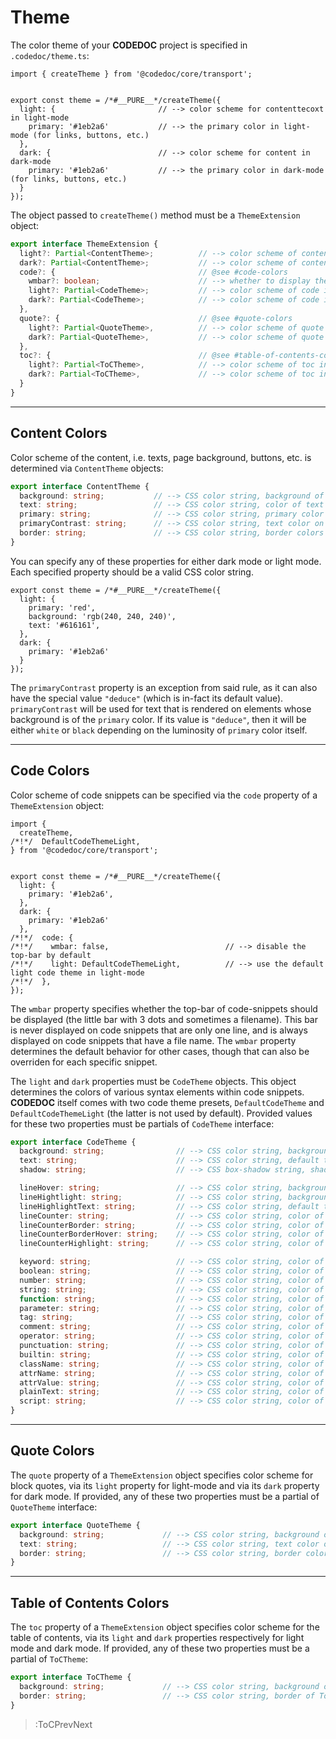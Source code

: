 # Theme

The color theme of your **CODEDOC** project is specified in `.codedoc/theme.ts`:

```tsx | .codedoc/theme.ts
import { createTheme } from '@codedoc/core/transport';


export const theme = /*#__PURE__*/createTheme({
  light: {                       // --> color scheme for contenttecoxt in light-mode
    primary: '#1eb2a6'           // --> the primary color in light-mode (for links, buttons, etc.)
  },
  dark: {                        // --> color scheme for content in dark-mode
    primary: '#1eb2a6'           // --> the primary color in dark-mode (for links, buttons, etc.)
  }
});
```

The object passed to `createTheme()` method must be a `ThemeExtension` object:

```ts
export interface ThemeExtension {
  light?: Partial<ContentTheme>;          // --> color scheme of content in light-mode
  dark?: Partial<ContentTheme>;           // --> color scheme of content in dark-mode
  code?: {                                // @see #code-colors
    wmbar?: boolean;                      // --> whether to display the top-bar of a code snippet
    light?: Partial<CodeTheme>;           // --> color scheme of code in light-mode
    dark?: Partial<CodeTheme>;            // --> color scheme of code in dark-mode
  },
  quote?: {                               // @see #quote-colors
    light?: Partial<QuoteTheme>,          // --> color scheme of quote blocks in light mode
    dark?: Partial<QuoteTheme>,           // --> color scheme of quote blocks in dark mode
  },
  toc?: {                                 // @see #table-of-contents-colors
    light?: Partial<ToCTheme>,            // --> color scheme of toc in light mode
    dark?: Partial<ToCTheme>,             // --> color scheme of toc in dark mode
  }
}
```

---

## Content Colors

Color scheme of the content, i.e. texts, page background, buttons, etc. is determined via `ContentTheme` objects:

```ts
export interface ContentTheme {
  background: string;           // --> CSS color string, background of the page
  text: string;                 // --> CSS color string, color of text
  primary: string;              // --> CSS color string, primary color (for buttons, links, etc)
  primaryContrast: string;      // --> CSS color string, text color on primary background (e.g. buttons)
  border: string;               // --> CSS color string, border colors
}
```

You can specify any of these properties for either dark mode or light mode. Each specified property
should be a valid CSS color string.

```tsx | .codedoc/theme.ts
export const theme = /*#__PURE__*/createTheme({
  light: {
    primary: 'red',
    background: 'rgb(240, 240, 240)',
    text: '#616161',
  },
  dark: {
    primary: '#1eb2a6'
  }
});
```

The `primaryContrast` property is an exception from said rule, as it can also have the special value `"deduce"`
(which is in-fact its default value). `primaryContrast` will be used for text that is rendered on elements
whose background is of the `primary` color. If its value is `"deduce"`, then it will be either `white` or `black`
depending on the luminosity of `primary` color itself.

---

## Code Colors

Color scheme of code snippets can be specified via the `code` property of a `ThemeExtension` object:

```tsx | .codedoc/theme.ts
import { 
  createTheme, 
/*!*/  DefaultCodeThemeLight,
} from '@codedoc/core/transport';


export const theme = /*#__PURE__*/createTheme({
  light: {
    primary: '#1eb2a6',
  },
  dark: {
    primary: '#1eb2a6'
  },
/*!*/  code: {
/*!*/    wmbar: false,                          // --> disable the top-bar by default
/*!*/    light: DefaultCodeThemeLight,          // --> use the default light code theme in light-mode
/*!*/  },
});
```

The `wmbar` property specifies whether the top-bar of code-snippets should be displayed (the little bar
with 3 dots and sometimes a filename). This bar is never displayed on code snippets that are only one line,
and is always displayed on code snippets that have a file name. The `wmbar` property determines
the default behavior for other cases, though that can also be overriden for each specific snippet.

The `light` and `dark` properties must be `CodeTheme` objects. This object determines the colors of
various syntax elements within code snippets. **CODEDOC** itself comes with two code theme presets,
`DefaultCodeTheme` and `DefaultCodeThemeLight` (the latter is not used by default). Provided values
for these two properties must be partials of `CodeTheme` interface:

```ts
export interface CodeTheme {
  background: string;                // --> CSS color string, background of the snippet
  text: string;                      // --> CSS color string, default text color
  shadow: string;                    // --> CSS box-shadow string, shadow around a snippet

  lineHover: string;                 // --> CSS color string, background of a hovered line
  lineHightlight: string;            // --> CSS color string, background of a highlighted line
  lineHighlightText: string;         // --> CSS color string, default text color of a highlighted line
  lineCounter: string;               // --> CSS color string, color of line counters
  lineCounterBorder: string;         // --> CSS color string, color of the line counter border
  lineCounterBorderHover: string;    // --> CSS color string, color of the line counter border in a hovered line
  lineCounterHighlight: string;      // --> CSS color string, color of line counter in a highlighted line

  keyword: string;                   // --> CSS color string, color of keywords, e.g. `import`, `return`, etc.
  boolean: string;                   // --> CSS color string, color of boolean values
  number: string;                    // --> CSS color string, color of numeric values
  string: string;                    // --> CSS color string, color of string literals
  function: string;                  // --> CSS color string, color of function tokens
  parameter: string;                 // --> CSS color string, color of function parameters
  tag: string;                       // --> CSS color string, color of HTML, JSX and TSX tags
  comment: string;                   // --> CSS color string, color of comments
  operator: string;                  // --> CSS color string, color of operators
  punctuation: string;               // --> CSS color string, color of punctuation tokens
  builtin: string;                   // --> CSS color string, color of builtin values
  className: string;                 // --> CSS color string, color of tag class names (HTML/JSX/TSX)
  attrName: string;                  // --> CSS color string, color of tag attribute names (HTML/JSX/TSX)
  attrValue: string;                 // --> CSS color string, color of tag attribute values (HTML/JSX/TSX)
  plainText: string;                 // --> CSS color string, color of plain text in HTML/JSX/TSX tags
  script: string;                    // --> CSS color string, color of script tokens
}
```

---

## Quote Colors

The `quote` property of a `ThemeExtension` object specifies color scheme for block quotes, via its `light` property
for light-mode and via its `dark` property for dark mode. If provided, any of these two properties must be
a partial of `QuoteTheme` interface:

```ts
export interface QuoteTheme {
  background: string;             // --> CSS color string, background of block-quotes
  text: string;                   // --> CSS color string, text color of block-quotes
  border: string;                 // --> CSS color string, border color for block-quotes
}
```

---

## Table of Contents Colors

The `toc` property of a `ThemeExtension` object specifies color scheme for the table of contents, via its `light`
and `dark` properties respectively for light mode and dark mode. If provided, any of these two properties must
be a partial of `ToCTheme`:

```ts
export interface ToCTheme {
  background: string;             // --> CSS color string, background of ToC
  border: string;                 // --> CSS color string, border of ToC
}
```

> :ToCPrevNext